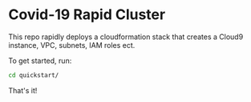 # Covid-19 Rapid Cluster

This repo rapidly deploys a cloudformation stack that creates a Cloud9 instance, VPC, subnets, IAM roles ect.

To get started, run:

```bash
cd quickstart/
```

That's it!
